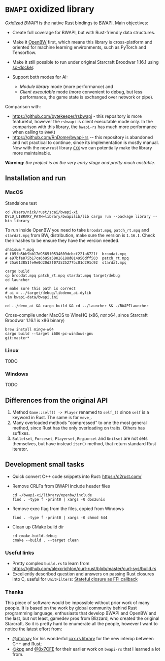 # `BWAPI` oxidized library
 
_Oxidized BWAPI_ is the native [Rust](https://github.com/rust-lang/rust) bindings 
to [BWAPI](https://github.com/bwapi/bwapi). Main objectives:

- Create full coverage for BWAPI, but with Rust-friendly data structures. 

- Make it [OpenBW](https://github.com/OpenBW/openbw) first, which means this library
  is cross-platform and oriented for machine learning environments,
  such as PyTorch and Tensorflow.
  
- Make it still possible to run under original Starcraft Broodwar 1.16.1 
  using [sc-docker](https://github.com/basil-ladder/sc-docker).
  
- Support both modes for AI: 
  - _Module library_ mode (more performance) and
  - _Client executable_ mode (more convenient to debug, but less performance, the
  game state is exchanged over network or pipe).

Comparison with:
* https://github.com/bytekeeper/rsbwapi - this repository is more featureful, however the `rsbwapi`
  is client executable mode only. In the comparison with this library, the `bwapi-rs` has much more performance when calling to `BWAPI`
* https://github.com/RnDome/bwapi-rs -- this repository is abandoned and not practical to continue,
  since its implementation is mostly manual. Now with the new rust library [`CXX`](https://cxx.rs/)
  we can potentially make the library more maintainable.

__Warning:__ _the project is on the very early stage and pretty much unstable._

## Installation and run

### MacOS

Standalone test
```shell
cd /Users/nick/rust/scai/bwapi-xi
DYLD_LIBRARY_PATH=library/bwapilib/lib cargo run --package library --bin library
```

To run inside OpenBW you need to take `broodat.mpq`, `patch_rt.mpq` and `stardat.mpq` from BW,
distribution, make sure the version is `1.16.1`. Check their hashes to be ensure they have the
version needed.

```shell
sha1sum *.mpq
# f05fb5bb9bb17d9565f0534609dcbcf221a6721f  broodat.mpq
# e97bfe875b17ca6b85a58026188d814956dff503  patch_rt.mpq
# 25a613851fe9e0d20d2f073525277bc01d291c92  stardat.mpq

cargo build
cp broodat.mpq patch_rt.mpq stardat.mpq target/debug
cd launcher

# make sure this path is correct
# ai = ../target/debug/libdemo_ai.dylib
vim bwapi-data/bwapi.ini

cd ../demo_ai && cargo build && cd ../launcher && ./BWAPILauncher
```

Cross-compile under MacOS to WineHQ (x86, _not_ x64, since Starcraft Broodwar 1.16.1 is x86 binary)
```shell
brew install mingw-w64
cargo build --target i686-pc-windows-gnu                                                                                                                                              git:master*
```

### Linux
TODO

### Windows
TODO

## Differences from the original API

1. Method `Game::self() -> Player` renamed to `self_()` since `self` is a keyword in Rust. 
   The same is for `move_`.
2. Many overloaded methods "compressed" to one the most general method, since Rust 
   has the only overloading on traits. Others has suffixes.
3. `Bulletset`, `Forceset`, `Playerset`, `Regionset` and `Unitset` are not sets themselves, but
   have instead `iter()` method, that return standard Rust iterator.


## Development small tasks

- Quick convert C++ code snippets into Rust: https://c2rust.com/

- Remove CRLFs from BWAPI include header files
  ```shell
  cd ~/bwapi-xi/library/openbw/include
  find . -type f -print0 | xargs -0 dos2unix
  ```

- Remove exec flag from the files, copied from Windows
  ```shell
  find . -type f -print0 | xargs -0 chmod 644
  ```

- Clean up CMake build dir
  ```shell
  cd cmake-build-debug
  cmake --build . --target clean
  ```

### Useful links

- Pretty complex `build.rs` to learn from: https://github.com/alexcrichton/curl-rust/blob/master/curl-sys/build.rs
- Excellently described question and answers on passing Rust closures into C, useful for `UnitFilter`s: 
  [Stateful closure as FFI callback](https://users.rust-lang.org/t/stateful-closure-for-ffi-callback/29339)

### Thanks

This piece of software would be impossible without prior work of many people. It is based
on the work by global community behind Rust programming language, enthusiasts that develop BWAPI 
and OpenBW and the last, but not least, gamedev pros from Blizzard, who created the original Starcraft.
So it is pretty hard to enumerate all the people, however I want to notice the latest effort from:

- [@dtolnay](https://github.com/dtolnay) for his wonderful [cxx.rs library](https://github.com/dtolnay/cxx) for the new interop between C++ and Rust;
- [@kpp](https://github.com/kpp) and [@0x7CFE](https://github.com/0x7CFE) for their earlier work on `bwapi-rs` that I learned a lot from.
